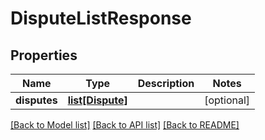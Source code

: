 # DisputeListResponse

## Properties
Name | Type | Description | Notes
------------ | ------------- | ------------- | -------------
**disputes** | [**list[Dispute]**](Dispute.md) |  | [optional] 

[[Back to Model list]](../README.md#documentation-for-models) [[Back to API list]](../README.md#documentation-for-api-endpoints) [[Back to README]](../README.md)


